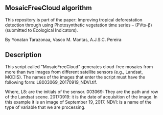 ## MosaicFreeCloud algorithm
This repository is part of the paper: Improving tropical deforestation detection through using Photosynthetic vegetation time series – (PVts-β) (submitted to Ecological Indicators).

By Yonatan Tarazonaa, Vasco M. Mantas, A.J.S.C. Pereira
## Description
This script called "MosaicFreeCloud" generates cloud-free mosaics from more than two images from different satellite sensors (e.g., Landsat, MODIS). The names of the images that enter the script must have the following form: L8003069_20170919_NDVI.tif.

Where,
L8: are the initials of the sensor.
003069: They are the path and row of the Landsat scene.
20170919: it is the date of acquisition of the image. In this example it is an image of September 19, 2017.
NDVI: is a name of the type of variable that we are processing.
